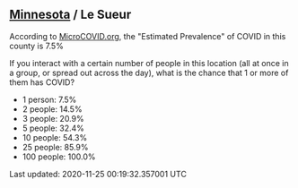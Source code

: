 
## [Minnesota](/united-states/minnesota) / Le Sueur

According to [MicroCOVID.org](http://microcovid.org),
the "Estimated Prevalence" of COVID in this county is 7.5%

If you interact with a certain number of people in this location
(all at once in a group, or spread out across the day), what is the chance that
1 or more of them has COVID?

- 1 person: 7.5%
- 2 people: 14.5%
- 3 people: 20.9%
- 5 people: 32.4%
- 10 people: 54.3%
- 25 people: 85.9%
- 100 people: 100.0%

Last updated: 2020-11-25 00:19:32.357001 UTC
